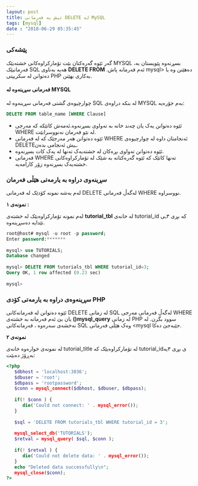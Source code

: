 ```yaml
---
layout: post
title: ئیش بە فەرمانی DELETE لە MySQL
tags: [mysql]
date : "2018-06-29 05:35:45"
---
```


### پێشەکی

گەر ئێوە گەرەکتان بێت تۆمارکراوەکانی خشتەیێک MYSQL ،بسڕنەوە پێویستان بە فەرمانیێک SQL هەیە بەناوی **DELETE FROM** .ئەم فەرمانە پاش mysql> دەهێنن وە یا دەتوانن لە سکریپتی PHP بەکاری بهێنن.

#### فەرمانی سڕینەوە لە MYSQL

چوارچیوەی گشتی فەرمانی سڕینەوە لە SQL لە بنکە دراوەی MYSQL بەم جۆرەیە:

```sql
DELETE FROM table_name [WHERE Clause]
```



- ئێوە دەتوانن یەک یان چەند خانە بە تەواوی بسڕنەوە.ئەمەش کاتێکە کە مەرجی WHERE لە نێو فەرمان نەنووسرابێت.
- ئێوە دەتوانن هەر مەرجێک کە لە فەرمانی WHERE ئەنجامتان داوە لە چوارچیوەی DELETEـیش ئەنجامی بدەن.
- ئێوە دەتوانن تەواوی بڕەکان لە خشتەیەک تەنها لە یەک کات بسڕنەوە.
- فەرمانی WHERE تەنها کاتێک کە ئێوە گەرەکتانە بە شێک لە تۆمارکراوەکانی خشتەیەک بسڕنەوە زۆر کارامەیە.

### سڕینەوی دراوە بە یارمەتی هێڵی فەرمان

لەم بەشە نمونە کۆدێک لە فەرمانی DELETE لەگەڵ فەرمانی WHERE نووسراوە.

**نمونەی ١ :**

لەم نمونە تۆمارکراوەیێک لە خشتەی **tutorial_tbl** لە خانەی tutorial_id کە بڕی ٣ـی تێدایە دەسڕینەوە.



```sql
root@host# mysql -u root -p password;
Enter password:*******
 
mysql> use TUTORIALS;
Database changed
 
mysql> DELETE FROM tutorials_tbl WHERE tutorial_id=3;
Query OK, 1 row affected (0.23 sec)
 
mysql>
```



### سڕینەوەی دراوە بە یارمەتی کۆدی PHP

ئێوە دەتوانن لە فەرمانەکانی DELETE لە زمانی SQL لەگەڵ فەرمانی مەرجی WHERE یان بێ ئەم فەرمانە بە خشتەی **()mysql_query** لە زمانی PHP سوود بگرن.
لە نەخشەی سەرەوە ، فەرمانەکانی SQL وەک هێڵی فەرمانی <mysql جێبەجێ دەکا.

**نمونەی ٢**

لە نمونەی خوارەوە خانەی tutorial_title لە تۆمارکراوەیێک کە tutorial_idی بڕی ٣یە بەڕۆژ دەبێت:

```php
<?php
   $dbhost = 'localhost:3036';
   $dbuser = 'root';
   $dbpass = 'rootpassword';
   $conn = mysql_connect($dbhost, $dbuser, $dbpass);
    
   if(! $conn ) {
      die('Could not connect: ' . mysql_error());
   }
 
   $sql = 'DELETE FROM tutorials_tbl WHERE tutorial_id = 3';
 
   mysql_select_db('TUTORIALS');
   $retval = mysql_query( $sql, $conn );
 
   if(! $retval ) {
      die('Could not delete data: ' . mysql_error());
   }
   echo "Deleted data successfully\n";
   mysql_close($conn);
?>
```

